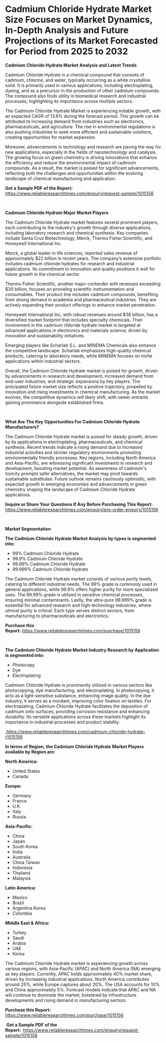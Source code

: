 <p><h1>Cadmium Chloride Hydrate Market Size Focuses on Market Dynamics, In-Depth Analysis and Future Projections of its Market Forecasted for Period from 2025 to 2032</h1></p><p><strong>Cadmium Chloride Hydrate Market Analysis and Latest Trends</strong></p>
<p><p>Cadmium Chloride Hydrate is a chemical compound that consists of cadmium, chlorine, and water, typically occurring as a white crystalline solid. It is primarily used in various applications, including electroplating, dyeing, and as a precursor in the production of other cadmium compounds. The compound also finds utility in biomedical research and industrial processes, highlighting its importance across multiple sectors.</p><p>The Cadmium Chloride Hydrate Market is experiencing notable growth, with an expected CAGR of 13.6% during the forecast period. This growth can be attributed to increasing demand from industries such as electronics, pharmaceuticals, and agriculture. The rise in environmental regulations is also pushing industries to seek more efficient and sustainable solutions, creating opportunities for market expansion.</p><p>Moreover, advancements in technology and research are paving the way for new applications, especially in the fields of nanotechnology and catalysis. The growing focus on green chemistry is driving innovations that enhance the efficiency and reduce the environmental impact of cadmium compounds. As a result, the market is poised for significant advancements, reflecting both the challenges and opportunities within the evolving landscape of chemical manufacturing and application.</p></p>
<p><strong>Get a Sample PDF of the Report:&nbsp;</strong> <a href="https://www.reliableresearchtimes.com/enquiry/request-sample/1015156?utm_campaign=2233&utm_medium=2&utm_source=Github&utm_content=ia&utm_term=17042025&utm_id=cadmium-chloride-hydrate">https://www.reliableresearchtimes.com/enquiry/request-sample/1015156</a></p>
<p>&nbsp;</p>
<p><strong>Cadmium Chloride Hydrate Major Market Players</strong></p>
<p><p>The Cadmium Chloride Hydrate market features several prominent players, each contributing to the industry's growth through diverse applications, including laboratory research and chemical synthesis. Key companies include Santa Cruz Biotechnology, Merck, Thermo Fisher Scientific, and Honeywell International Inc.</p><p>Merck, a global leader in life sciences, reported sales revenue of approximately $22 billion in recent years. The company’s extensive portfolio includes cadmium chloride hydrates for research and industrial applications. Its commitment to innovation and quality positions it well for future growth in the chemical sector.</p><p>Thermo Fisher Scientific, another major contender with revenues exceeding $30 billion, focuses on providing scientific instrumentation and consumables. Their product line includes cadmium compounds, benefiting from strong demand in academia and pharmaceutical industries. They are actively expanding their product offerings to enhance market penetration.</p><p>Honeywell International Inc, with robust revenues around $36 billion, has a diversified market footprint that includes specialty chemicals. Their involvement in the cadmium chloride hydrate market is targeted at advanced applications in electronics and materials science, driven by innovation and sustainability initiatives.</p><p>Emerging players like Scharlab S.L. and MINEMA Chemicals also enhance the competitive landscape. Scharlab emphasizes high-quality chemical products, catering to laboratory needs, while MINEMA focuses on niche applications within industrial sectors.</p><p>Overall, the Cadmium Chloride Hydrate market is poised for growth, driven by advancements in research and development, increased demand from end-user industries, and strategic expansions by key players. The anticipated future market size reflects a positive trajectory, propelled by innovation and rising investments in chemical manufacturing. As the market evolves, the competitive dynamics will likely shift, with newer entrants gaining prominence alongside established firms.</p></p>
<p>&nbsp;</p>
<p><strong>What Are The Key Opportunities For Cadmium Chloride Hydrate Manufacturers?</strong></p>
<p><p>The Cadmium Chloride Hydrate market is poised for steady growth, driven by its applications in electroplating, pharmaceuticals, and chemical synthesis. Recent trends indicate a rising demand due to increased industrial activities and stricter regulatory environments promoting environmentally friendly processes. Key regions, including North America and Asia-Pacific, are witnessing significant investments in research and development, boosting market potential. As awareness of cadmium's toxicity prompts safer alternatives, the market may pivot towards sustainable substitutes. Future outlook remains cautiously optimistic, with expected growth in emerging economies and advancements in green chemistry shaping the landscape of Cadmium Chloride Hydrate applications.</p></p>
<p><strong>Inquire or Share Your Questions If Any Before Purchasing This Report:</strong> <a href="https://www.reliableresearchtimes.com/enquiry/pre-order-enquiry/1015156?utm_campaign=2233&utm_medium=2&utm_source=Github&utm_content=ia&utm_term=17042025&utm_id=cadmium-chloride-hydrate">https://www.reliableresearchtimes.com/enquiry/pre-order-enquiry/1015156</a></p>
<p>&nbsp;</p>
<p><strong>Market Segmentation</strong></p>
<p><strong>The Cadmium Chloride Hydrate Market Analysis by types is segmented into:</strong></p>
<p><ul><li>99% Cadmium Chloride Hydrate</li><li>99.9% Cadmium Chloride Hydrate</li><li>99.99% Cadmium Chloride Hydrate</li><li>99.999% Cadmium Chloride Hydrate</li></ul></p>
<p><p>The Cadmium Chloride Hydrate market consists of various purity levels, catering to different industrial needs. The 99% grade is commonly used in general applications, while 99.9% offers higher purity for more specialized uses. The 99.99% grade is utilized in sensitive chemical processes, ensuring minimal contaminants. Lastly, the ultra-pure 99.999% grade is essential for advanced research and high-technology industries, where utmost purity is critical. Each type serves distinct sectors, from manufacturing to pharmaceuticals and electronics.</p></p>
<p><strong>Purchase this Report:&nbsp;</strong><a href="https://www.reliableresearchtimes.com/purchase/1015156?utm_campaign=2233&utm_medium=2&utm_source=Github&utm_content=ia&utm_term=17042025&utm_id=cadmium-chloride-hydrate">https://www.reliableresearchtimes.com/purchase/1015156</a></p>
<p>&nbsp;</p>
<p><strong>The Cadmium Chloride Hydrate Market Industry Research by Application is segmented into:</strong></p>
<p><ul><li>Photocopy</li><li>Dye</li><li>Electroplating</li></ul></p>
<p><p>Cadmium Chloride Hydrate is prominently utilized in various sectors like photocopying, dye manufacturing, and electroplating. In photocopying, it acts as a light-sensitive substance, enhancing image quality. In the dye industry, it serves as a mordant, improving color fixation on textiles. For electroplating, Cadmium Chloride Hydrate facilitates the deposition of cadmium onto surfaces, providing corrosion resistance and enhancing durability. Its versatile applications across these markets highlight its importance in industrial processes and product stability.</p></p>
<p><a href="https://www.reliableresearchtimes.com/cadmium-chloride-hydrate-r1015156?utm_campaign=2233&utm_medium=2&utm_source=Github&utm_content=ia&utm_term=17042025&utm_id=cadmium-chloride-hydrate">&nbsp;https://www.reliableresearchtimes.com/cadmium-chloride-hydrate-r1015156</a></p>
<p><strong>In terms of Region, the Cadmium Chloride Hydrate Market Players available by Region are:</strong></p>
<p>
    <p> <strong> North America: </strong>
        <ul>
            <li>United States</li>
            <li>Canada</li>
        </ul>
        </p> 
    <p> <strong> Europe: </strong>
        <ul>
            <li>Germany</li>
            <li>France</li>
            <li>U.K.</li>
            <li>Italy</li>
            <li>Russia</li>
        </ul>
        </p> 
    <p> <strong> Asia-Pacific: </strong>
        <ul>
            <li>China</li>
            <li>Japan</li>
            <li>South Korea</li>
            <li>India</li>
            <li>Australia</li>
            <li>China Taiwan</li>
            <li>Indonesia</li>
            <li>Thailand</li>
            <li>Malaysia</li>
        </ul>
        </p> 
    <p> <strong> Latin America: </strong>
        <ul>
            <li>Mexico</li>
            <li>Brazil</li>
            <li>Argentina Korea</li>
            <li>Colombia</li>
        </ul>
        </p> 
    <p> <strong> Middle East & Africa: </strong>
        <ul>
            <li>Turkey</li>
            <li>Saudi</li>
            <li>Arabia</li>
            <li>UAE</li>
            <li>Korea</li>
        </ul>
    </p>
    </p>
<p><p>The Cadmium Chloride Hydrate market is experiencing growth across various regions, with Asia-Pacific (APAC) and North America (NA) emerging as key players. Currently, APAC holds approximately 40% market share, driven by increasing industrial applications. North America contributes around 25%, while Europe captures about 20%. The USA accounts for 10% and China approximately 5%. Forecast models indicate that APAC and NA will continue to dominate the market, bolstered by infrastructure developments and rising demand in manufacturing sectors.</p></p>
<p><strong>Purchase this Report: </strong><a href="https://www.reliableresearchtimes.com/purchase/1015156?utm_campaign=2233&utm_medium=2&utm_source=Github&utm_content=ia&utm_term=17042025&utm_id=cadmium-chloride-hydrate">https://www.reliableresearchtimes.com/purchase/1015156</a></p>
<p>&nbsp;<strong>Get a Sample PDF of the Report:&nbsp;&nbsp;</strong><a href="https://www.reliableresearchtimes.com/enquiry/request-sample/1015156?utm_campaign=2233&utm_medium=2&utm_source=Github&utm_content=ia&utm_term=17042025&utm_id=cadmium-chloride-hydrate">https://www.reliableresearchtimes.com/enquiry/request-sample/1015156</a></p>
<p><strong></strong></p>
<p><p></p><p></p><p></p></p>